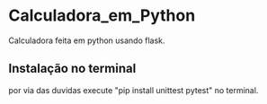 # Calculadora_em_Python
Calculadora feita em python usando flask.

## Instalação no terminal

por via das duvidas execute "pip install unittest pytest" no terminal.
